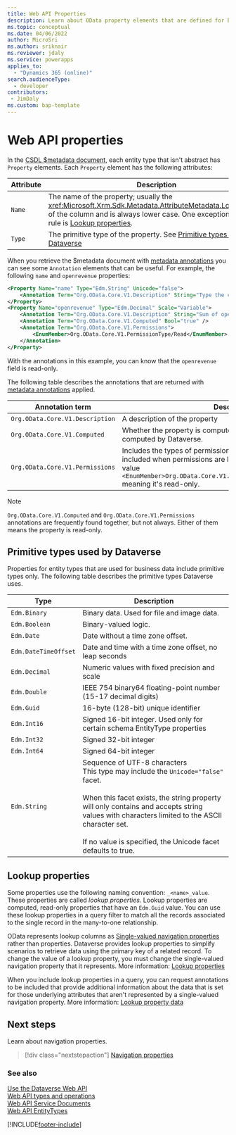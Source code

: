 ```yaml
---
title: Web API Properties
description: Learn about OData property elements that are defined for EntityTypes in the Microsoft Dataverse Web API.
ms.topic: conceptual
ms.date: 04/06/2022
author: MicroSri
ms.author: sriknair
ms.reviewer: jdaly
ms.service: powerapps
applies_to: 
  - "Dynamics 365 (online)" 
search.audienceType: 
  - developer
contributors:
 - JimDaly
ms.custom: bap-template
---
```

# Web API properties

In the [CSDL $metadata document](web-api-service-documents.md#csdl-metadata-document), each entity type that isn't abstract has `Property` elements. Each `Property` element has the following attributes:

|Attribute  |Description  |
|---------|---------|
|`Name`|The name of the property; usually the <xref:Microsoft.Xrm.Sdk.Metadata.AttributeMetadata.LogicalName> of the column and is always lower case. One exception to this rule is [Lookup properties](#lookup-properties).|
|`Type`|The primitive type of the property. See [Primitive types used by Dataverse](#primitive-types-used-by-dataverse)|

When you retrieve the $metadata document with [metadata annotations](web-api-service-documents.md#metadata-annotations) you can see some `Annotation` elements that can be useful. For example, the following `name` and `openrevenue` properties:

```xml
<Property Name="name" Type="Edm.String" Unicode="false">
    <Annotation Term="Org.OData.Core.V1.Description" String="Type the company or business name." />
</Property>
<Property Name="openrevenue" Type="Edm.Decimal" Scale="Variable">
    <Annotation Term="Org.OData.Core.V1.Description" String="Sum of open revenue against an account and its child accounts." />
    <Annotation Term="Org.OData.Core.V1.Computed" Bool="true" />
    <Annotation Term="Org.OData.Core.V1.Permissions">
        <EnumMember>Org.OData.Core.V1.PermissionType/Read</EnumMember>
    </Annotation>
</Property>
```

With the annotations in this example, you can know that the `openrevenue` field is read-only.

The following table describes the annotations that are returned with [metadata annotations](web-api-service-documents.md#metadata-annotations) applied.

|Annotation term  |Description  |
|---------|---------|
|`Org.OData.Core.V1.Description`|A description of the property|
|`Org.OData.Core.V1.Computed`|Whether the property is computed; read-only because it's computed by Dataverse.|
|`Org.OData.Core.V1.Permissions`|Includes the types of permissions available for the property. Only included when permissions are limited, and it always contains the value `<EnumMember>Org.OData.Core.V1.PermissionType/Read</EnumMember>` meaning it's read-only. |

> [!NOTE]
> `Org.OData.Core.V1.Computed` and `Org.OData.Core.V1.Permissions` annotations are frequently found together, but not always. Either of them means the property is read-only.

## Primitive types used by Dataverse

Properties for entity types that are used for business data include primitive types only. The following table describes the primitive types Dataverse uses.


|Type|Description|
|---------|---------|
|`Edm.Binary`|Binary data. Used for file and image data.|
|`Edm.Boolean`|Binary-valued logic.|
|`Edm.Date`|Date without a time zone offset.|
|`Edm.DateTimeOffset`|Date and time with a time zone offset, no leap seconds|
|`Edm.Decimal`|Numeric values with fixed precision and scale|
|`Edm.Double`|IEEE 754 binary64 floating-point number (15-17 decimal digits)|
|`Edm.Guid`|16-byte (128-bit) unique identifier|
|`Edm.Int16`|Signed 16-bit integer. Used only for certain schema EntityType properties|
|`Edm.Int32`|Signed 32-bit integer|
|`Edm.Int64`|Signed 64-bit integer|
|`Edm.String`|Sequence of UTF-8 characters<br />This type may include the `Unicode="false"` facet.<br /><br />When this facet exists, the string property will only contains and accepts string values with characters limited to the ASCII character set.<br /><br />If no value is specified, the Unicode facet defaults to true.|

## Lookup properties

Some properties use the following naming convention: `_<name>_value`. These properties are called *lookup properties*. Lookup properties are computed, read-only properties that have an `Edm.Guid` value. You can use these lookup properties in a query filter to match all the records associated to the single record in the many-to-one relationship.

OData represents lookup columns as [Single-valued navigation properties](web-api-navigation-properties.md#single-valued-navigation-properties) rather than properties. Dataverse provides lookup properties to simplify scenarios to retrieve data using the primary key of a related record. To change the value of a lookup property, you must change the single-valued navigation property that it represents. More information: [Lookup properties](web-api-navigation-properties.md#lookup-properties)

When you include lookup properties in a query, you can request annotations to be included that provide additional information about the data that is set for those underlying attributes that aren't represented by a single-valued navigation property. More information: [Lookup property data](query/select-columns.md#lookup-property-data)

## Next steps

Learn about navigation properties.

> [!div class="nextstepaction"]
> [Navigation properties](web-api-navigation-properties.md)


### See also  

[Use the Dataverse Web API](overview.md)   
[Web API types and operations](web-api-types-operations.md)   
[Web API Service Documents](web-api-service-documents.md)   
[Web API EntityTypes](web-api-entitytypes.md)


[!INCLUDE[footer-include](../../../includes/footer-banner.md)]
